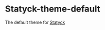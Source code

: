 # Statyck-theme-default

The default theme for [Statyck](https://github.com/neilstuartcraig/statyck)
